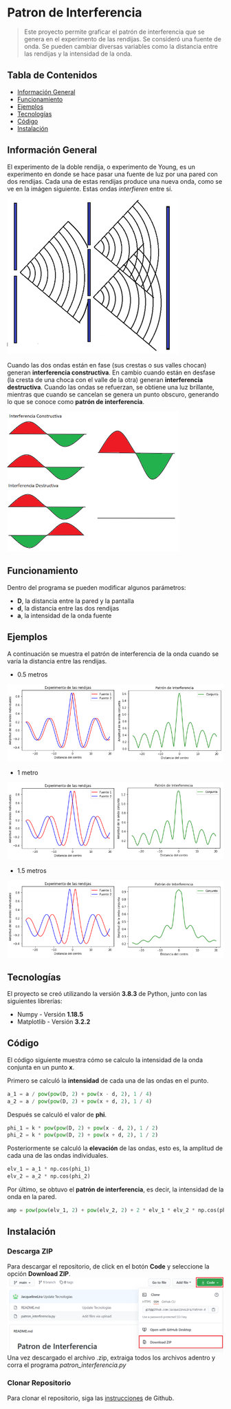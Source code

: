 # Patron de Interferencia
> Este proyecto permite graficar el patrón de interferencia que se genera en el experimento de las rendijas. Se consideró una fuente de onda. Se pueden cambiar diversas variables como la distancia entre las rendijas y la intensidad de la onda.

## Tabla de Contenidos
* [Información General](#información-general)
* [Funcionamiento](#funcionamiento)
* [Ejemplos](#ejemplos)
* [Tecnologías](#tecnologías)
* [Código](#código)
* [Instalación](#instalación)

## Información General
El experimento de la doble rendija, o experimento de Young, es un experimento en donde se hace pasar una fuente de luz por una pared con dos rendijas. Cada una de estas rendijas produce una nueva onda, como se ve en la imágen siguiente. Estas ondas *interfieren* entre sí. 

<img src="https://github.com/JacquelineLira/Patron-de-Interferencia/blob/main/img/Rendija.PNG" width="400" />

Cuando las dos ondas están en fase (sus crestas o sus valles chocan) generan **interferencia constructiva**. En cambio cuando están en desfase (la cresta de una choca con el valle de la otra) generan **interferencia destructiva**. Cuando las ondas se refuerzan, se obtiene una luz brillante, mientras que cuando se cancelan se genera un punto obscuro, generando lo que se conoce como **patrón de interferencia**.

<img src="https://github.com/JacquelineLira/Patron-de-Interferencia/blob/main/img/interf.png" width="400" />

## Funcionamiento
Dentro del programa se pueden modificar algunos parámetros:
* **D**, la distancia entre la pared y la pantalla
* **d**, la distancia entre las dos rendijas
* **a**, la intensidad de la onda fuente
## Ejemplos
A continuación se muestra el patrón de interferencia de la onda cuando se varía la distancia entre las rendijas.
* 0.5 metros

![](./img/patron1.png)

* 1 metro

![](./img/patron2.png)

* 1.5 metros

![](./img/patron3.png)

## Tecnologías
El proyecto se creó utilizando la versión **3.8.3** de Python, junto con las siguientes librerías:
* Numpy      - Versión **1.18.5**
* Matplotlib - Versión **3.2.2**
## Código
El código siguiente muestra cómo se calculo la intensidad de la onda conjunta en un punto **x**.

Primero se calculó la **intensidad** de cada una de las ondas en el punto.
``` Python
a_1 = a / pow(pow(D, 2) + pow(x - d, 2), 1 / 4)
a_2 = a / pow(pow(D, 2) + pow(x + d, 2), 1 / 4)
```
Después se calculó el valor de **phi**.
``` Python
phi_1 = k * pow(pow(D, 2) + pow(x - d, 2), 1 / 2)
phi_2 = k * pow(pow(D, 2) + pow(x + d, 2), 1 / 2)
```
Posteriormente se calculó la **elevación** de las ondas, esto es, la amplitud de cada una de las ondas individuales.
``` Python
elv_1 = a_1 * np.cos(phi_1)
elv_2 = a_2 * np.cos(phi_2)
```
Por último, se obtuvo el **patrón de interferencia**, es decir, la intensidad de la onda en la pared.
``` Python
amp = pow(pow(elv_1, 2) + pow(elv_2, 2) + 2 * elv_1 * elv_2 * np.cos(phi_1 - phi_2), 1 / 2)
```
## Instalación
### Descarga ZIP
Para descargar el repositorio, de click en el botón **Code** y seleccione la opción **Download ZIP**. ![](./img/descarga.png)
Una vez descargado el archivo .zip, extraiga todos los archivos adentro y corra el programa *patron_interferencia.py*
### Clonar Repositorio
Para clonar el repositorio, siga las [instrucciones](https://docs.github.com/en/github/creating-cloning-and-archiving-repositories/cloning-a-repository#:~:text=%20Cloning%20an%20empty%20repository%20%201%20On,and%20then%20paste%20the%20URL%20you...%20More) de Github.
